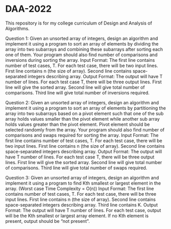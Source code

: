 # DAA-2022
This repository is for my college curriculum of Design and Analysis of Algorithms.


Question 1:
Given an unsorted array of integers, design an algorithm and implement it using a program to sort an array of elements by dividing the array into two subarrays and combining these subarrays after sorting each one of them. Your program should also find number of comparisons and inversions during sorting the array.
Input Format: The first line contains number of test cases, T. For each test case, there will be two input lines. First line contains n (the size of array). Second line contains space-separated integers describing array.
Output Format: The output will have T number of lines. For each test case T, there will be three output lines. First line will give the sorted array. Second line will give total number of comparisons. Third line will give total number of inversions required.


Question 2:
Given an unsorted array of integers, design an algorithm and implement it using a program to sort an array of elements by partitioning the array into two subarrays based on a pivot element such that one of the sub array holds values smaller than the pivot element while another sub array holds values greater than the pivot element. Pivot element should be selected randomly from the array. Your program should also find number of comparisons and swaps required for sorting the array.
Input Format: The first line contains number of test cases, T. For each test case, there will be two input lines. First line contains n (the size of array). Second line contains space-separated integers describing array.
Output Format: The output will have T number of lines. For each test case T, there will be three output lines. First line will give the sorted array. Second line will give total number of comparisons. Third line will give total number of swaps required.


Question 3:
Given an unsorted array of integers, design an algorithm and implement it using a program to find Kth smallest or largest element in the array. (Worst case Time Complexity = O(n))
Input Format: The first line contains number of test cases, T. For each test case, there will be three input lines. First line contains n (the size of array). Second line contains space-separated integers describing array. Third line contains K.
Output Format: The output will have T number of lines. For each test case, output will be the Kth smallest or largest array element. If no Kth element is present, output should be “not present".
